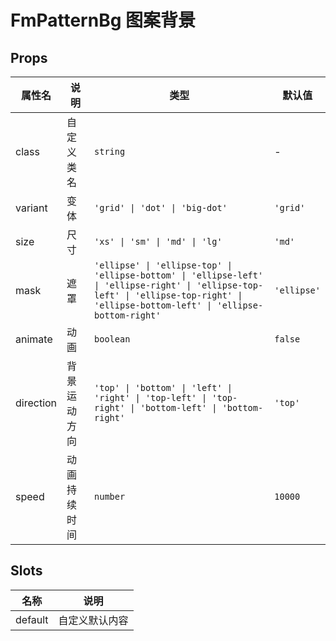 # FmPatternBg 图案背景 <Badge type="pro" text="专业版" />

## Props

| 属性名    | 说明         | 类型                                                                                                                                                                                  | 默认值      |
| --------- | ------------ | ------------------------------------------------------------------------------------------------------------------------------------------------------------------------------------- | ----------- |
| class     | 自定义类名   | `string`                                                                                                                                                                              | -           |
| variant   | 变体         | `'grid' \| 'dot' \| 'big-dot'`                                                                                                                                                        | `'grid'`    |
| size      | 尺寸         | `'xs' \| 'sm' \| 'md' \| 'lg'`                                                                                                                                                        | `'md'`      |
| mask      | 遮罩         | `'ellipse' \| 'ellipse-top' \| 'ellipse-bottom' \| 'ellipse-left' \| 'ellipse-right' \| 'ellipse-top-left' \| 'ellipse-top-right' \| 'ellipse-bottom-left' \| 'ellipse-bottom-right'` | `'ellipse'` |
| animate   | 动画         | `boolean`                                                                                                                                                                             | `false`     |
| direction | 背景运动方向 | `'top' \| 'bottom' \| 'left' \| 'right' \| 'top-left' \| 'top-right' \| 'bottom-left' \| 'bottom-right'`                                                                              | `'top'`     |
| speed     | 动画持续时间 | `number`                                                                                                                                                                              | `10000`     |

## Slots

| 名称    | 说明           |
| ------- | -------------- |
| default | 自定义默认内容 |